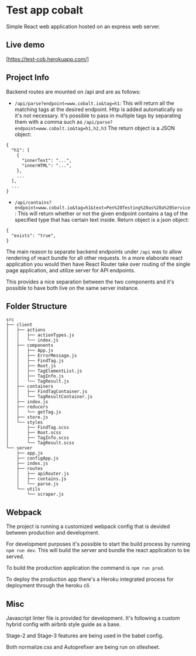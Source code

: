 # Test app cobalt

Simple React web application hosted on an express web server.

## Live demo
[https://test-cob.herokuapp.com/]

## Project Info

Backend routes are mounted on /api and are as follows:

* `/api/parse?endpoint=www.cobalt.io&tag=h1`: This will return all the matching tags at the desired endpoint. Http is added automatically so it's not necessary. It's possible to pass in multiple tags by separating them with a comma such as `/api/parse?endpoint=www.cobalt.io&tag=h1,h2,h3`
The return object is a JSON object:
```
{
  "h1": [
    {
      "innerText": "...",
      "innerHTML": "...",
    },
    ...
  ],
  ...
}
```
* `/api/contains?endpoint=www.cobalt.io&tag=h1&text=Pen%20Testing%20as%20a%20Service`: This will return whether or not the given endpoint contains a tag of the specified type that has certain text inside. Return object is a json object:
```
{
  "exists": "true",
}
```

The main reason to separate backend endpoints under `/api` was to allow rendering of react bundle for all other requests. In a more elaborate react application you would then have React Router take over routing of the single page application, and utilize server for API endpoints.

This provides a nice separation between the two components and it's possible to have both live on the same server instance.

## Folder Structure

```
src
├── client
│   ├── actions
│   │   ├── actionTypes.js
│   │   └── index.js
│   ├── components
│   │   ├── App.js
│   │   ├── ErrorMessage.js
│   │   ├── FindTag.js
│   │   ├── Root.js
│   │   ├── TagElementList.js
│   │   ├── TagInfo.js
│   │   └── TagResult.js
│   ├── containers
│   │   ├── FindTagContainer.js
│   │   └── TagResultContainer.js
│   ├── index.js
│   ├── reducers
│   │   └── getTag.js
│   ├── store.js
│   └── styles
│       ├── FindTag.scss
│       ├── Root.scss
│       ├── TagInfo.scss
│       └── TagResult.scss
└── server
    ├── app.js
    ├── configApp.js
    ├── index.js
    ├── routes
    │   ├── apiRouter.js
    │   ├── contains.js
    │   └── parse.js
    └── utils
        └── scraper.js
```

## Webpack

The project is running a customized webpack config that is devided between production and development.

For development purposes it's possible to start the build process by running `npm run dev`. This will build the server and bundle the react application to be served.

To build the production application the command is `npm run prod`.

To deploy the production app there's a Heroku integrated process for deployment through the heroku cli.

## Misc

Javascript linter file is provided for development. It's following a custom hybrid config with airbnb style guide as a base.

Stage-2 and Stage-3 features are being used in the babel config.

Both normalize.css and Autoprefixer are being run on stlesheet.

